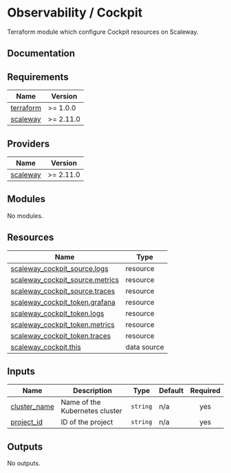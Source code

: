 # Observability / Cockpit

Terraform module which configure Cockpit resources on Scaleway.

## Documentation

<!-- BEGIN_TF_DOCS -->
## Requirements

| Name | Version |
|------|---------|
| <a name="requirement_terraform"></a> [terraform](#requirement\_terraform) | >= 1.0.0 |
| <a name="requirement_scaleway"></a> [scaleway](#requirement\_scaleway) | >= 2.11.0 |

## Providers

| Name | Version |
|------|---------|
| <a name="provider_scaleway"></a> [scaleway](#provider\_scaleway) | >= 2.11.0 |

## Modules

No modules.

## Resources

| Name | Type |
|------|------|
| [scaleway_cockpit_source.logs](https://registry.terraform.io/providers/scaleway/scaleway/latest/docs/resources/cockpit_source) | resource |
| [scaleway_cockpit_source.metrics](https://registry.terraform.io/providers/scaleway/scaleway/latest/docs/resources/cockpit_source) | resource |
| [scaleway_cockpit_source.traces](https://registry.terraform.io/providers/scaleway/scaleway/latest/docs/resources/cockpit_source) | resource |
| [scaleway_cockpit_token.grafana](https://registry.terraform.io/providers/scaleway/scaleway/latest/docs/resources/cockpit_token) | resource |
| [scaleway_cockpit_token.logs](https://registry.terraform.io/providers/scaleway/scaleway/latest/docs/resources/cockpit_token) | resource |
| [scaleway_cockpit_token.metrics](https://registry.terraform.io/providers/scaleway/scaleway/latest/docs/resources/cockpit_token) | resource |
| [scaleway_cockpit_token.traces](https://registry.terraform.io/providers/scaleway/scaleway/latest/docs/resources/cockpit_token) | resource |
| [scaleway_cockpit.this](https://registry.terraform.io/providers/scaleway/scaleway/latest/docs/data-sources/cockpit) | data source |

## Inputs

| Name | Description | Type | Default | Required |
|------|-------------|------|---------|:--------:|
| <a name="input_cluster_name"></a> [cluster\_name](#input\_cluster\_name) | Name of the Kubernetes cluster | `string` | n/a | yes |
| <a name="input_project_id"></a> [project\_id](#input\_project\_id) | ID of the project | `string` | n/a | yes |

## Outputs

No outputs.
<!-- END_TF_DOCS -->
